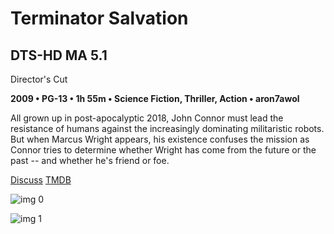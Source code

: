 # Terminator Salvation

## DTS-HD MA 5.1

Director's Cut

**2009 • PG-13 • 1h 55m • Science Fiction, Thriller, Action • aron7awol**

All grown up in post-apocalyptic 2018, John Connor must lead the resistance of humans against the increasingly dominating militaristic robots. But when Marcus Wright appears, his existence confuses the mission as Connor tries to determine whether Wright has come from the future or the past -- and whether he's friend or foe.

[Discuss](https://www.avsforum.com/threads/bass-eq-for-filtered-movies.2995212/post-56894554)  [TMDB](534)

![img 0](https://i.imgur.com/tl6PSpz.jpg)

![img 1](https://i.imgur.com/2pzkXHs.png)

